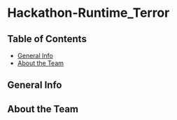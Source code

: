 # Hackathon-Runtime_Terror

## Table of Contents
* [General Info](#General-info)
* [About the Team](#About-the-Team)

## General Info


## About the Team

